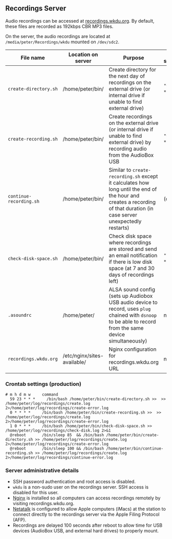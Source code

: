 ## Recordings Server

Audio recordings can be accessed at [recordings.wkdu.org](http://recordings.wkdu.org). By default, these files are recorded as 192kbps CBR MP3 files.

On the server, the audio recordings are located at `/media/peter/Recordings/wkdu` mounted on `/dev/sdc2`.

| File name | Location on server | Purpose | Crontab scheduling |
| --------- | ------------------ | ------- | ------------------ |
| `create-directory.sh` | /home/peter/bin/ | Create directory for the next day of recordings on the external drive (or internal drive if unable to find external drive) | `"0 0 * * *"` (daily) |
| `create-recording.sh` | /home/peter/bin/ | Create recordings on the external drive (or internal drive if unable to find external drive) by recording audio from the AudioBox USB | `"0 * * * *"` (hourly) |
| `continue-recording.sh` | /home/peter/bin/ | Similar to `create-recording.sh` except it calculates how long until the end of the hour and creates a recording of that duration (in case server unexpectedly restarts) | (on reboot) |
| `check-disk-space.sh` | /home/peter/bin/ | Check disk space where recordings are stored and send an email notification if there is low disk space (at 7 and 30 days of recordings left) | `"1 0 * * *"` (daily) |
| `.asoundrc` | /home/peter/ | ALSA sound config (sets up Audiobox USB audio device to record, uses `plug` chained with `dsnoop` to be able to record from the same device simultaneously) | n/a |
| `recordings.wkdu.org` | /etc/nginx/sites-available/ | Nginx configuration for recordings.wkdu.org URL | n/a |

### Crontab settings (production)

    # m h d m w     command
      59 23 * * *     /bin/bash /home/peter/bin/create-directory.sh >>  >> /home/peter/log/recordings/create.log 2>/home/peter/log/recordings/create-error.log
      0 * * * *     /bin/bash /home/peter/bin/create-recording.sh >>  >> /home/peter/log/recordings/create.log 2>/home/peter/log/recordings/create-error.log
      1 0 * * *     /bin/bash /home/peter/bin/check-disk-space.sh >> /home/peter/log/recordings/check-disk.log 2>&1
      @reboot       /bin/sleep 85  && /bin/bash /home/peter/bin/create-directory.sh >> /home/peter/log/recordings/create.log 2>/home/peter/log/recordings/create-error.log
      @reboot       /bin/sleep 100 && /bin/bash /home/peter/bin/continue-recording.sh >> /home/peter/log/recordings/create.log 2>/home/peter/log/recordings/continue-error.log

### Server administrative details

* SSH password authentication and root access is disabled.
* `wkdu` is a non-sudo user on the recordings server. SSH access is disabled for this user.
* [Nginx](http://nginx.org/en/docs/http/ngx_http_autoindex_module.html) is installed so all computers can access recordings remotely by visiting recordings.wkdu.org.
* [Netatalk](http://netatalk.sourceforge.net/) is configured to allow Apple computers (iMacs) at the station to connect directly to the recordings server via the Apple Filing Protocol (AFP).
* Recordings are delayed 100 seconds after reboot to allow time for USB devices (AudioBox USB, and external hard drives) to properly mount.
